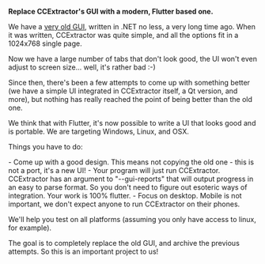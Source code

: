  **Replace CCExtractor's GUI with a modern, Flutter based one.**

We have a [very old
GUI](https://github.com/CCExtractor/CCExtractorWindowsGUI),
written in .NET no less, a very long time ago. When it was written,
CCExtractor was quite simple, and all the options fit in a 1024x768
single page.

Now we have a large number of tabs that don't look good, the UI won't
even adjust to screen size\... well, it's rather bad :-)

Since then, there's been a few attempts to come up with something
better (we have a simple UI integrated in CCExtractor itself, a Qt
version, and more), but nothing has really reached the point of being
better than the old one.

We think that with Flutter, it's now possible to write a UI that looks
good and is portable. We are targeting Windows, Linux, and OSX.

Things you have to do:

\- Come up with a good design. This means not copying the old one - this
is not a port, it's a new UI! - Your program will just run
CCExtractor. CCExtractor has an argument to "\--gui-reports" that will
output progress in an easy to parse format. So you don't need to figure
out esoteric ways of integration. Your work is 100% flutter. - Focus
on desktop. Mobile is not important, we don't expect anyone to run
CCExtractor on their phones.

We'll help you test on all platforms (assuming you only have access to
linux, for example).

The goal is to completely replace the old GUI, and archive the previous
attempts. So this is an important project to us!

